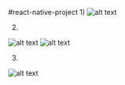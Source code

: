 #react-native-project
1)
![alt text](https://i.ibb.co/j4Sqcn8/123.png)

2) 
![alt text](https://i.ibb.co/m8z5hsy/2.png)
![alt text](https://i.ibb.co/1rN8TBw/2.png)

3)
![alt text](https://i.ibb.co/VxWHqXg/3.png)

